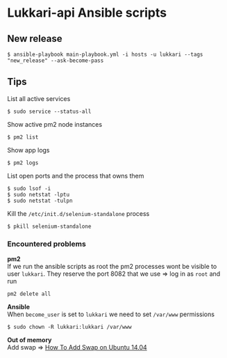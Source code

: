 # Lukkari-api Ansible scripts

## New release
```
$ ansible-playbook main-playbook.yml -i hosts -u lukkari --tags "new_release" --ask-become-pass
```

## Tips

List all active services  
```
$ sudo service --status-all
```

Show active pm2 node instances  
```
$ pm2 list
```

Show app logs  
```
$ pm2 logs
```

List open ports and the process that owns them
```
$ sudo lsof -i
$ sudo netstat -lptu
$ sudo netstat -tulpn
```

Kill the `/etc/init.d/selenium-standalone` process  
```
$ pkill selenium-standalone
```


### Encountered problems
**pm2**  
If we run the ansible scripts as root the pm2 processes wont be visible to user `lukkari`.
They reserve the port 8082 that we use => log in as `root` and run
```
pm2 delete all
```

**Ansible**  
When `become_user` is set to `lukkari` we need to set `/var/www` permissions  
```
$ sudo chown -R lukkari:lukkari /var/www
```

**Out of memory**  
Add swap => [How To Add Swap on Ubuntu 14.04](https://www.digitalocean.com/community/tutorials/how-to-add-swap-on-ubuntu-14-04)
